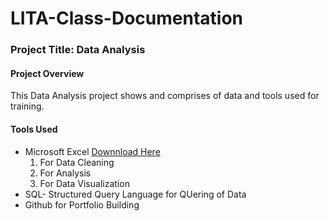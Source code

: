 # LITA-Class-Documentation

### Project Title: Data Analysis 

#### Project Overview
This Data Analysis project shows and comprises of data and tools used for training.

#### Tools Used
- Microsoft Excel [Downnload Here](https://www.microsoft.com)
     1. For Data Cleaning 
     2. For Analysis
     3. For Data Visualization
- SQL- Structured Query Language for QUering of Data
- Github for Portfolio Building
